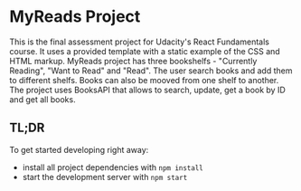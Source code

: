 # MyReads Project

This is the final assessment project for Udacity's React Fundamentals course. It uses a provided template with a static example of the CSS and HTML markup. MyReads project has three bookshelfs - "Currently Reading", "Want to Read" and "Read". The user search books and add them to different shelfs. Books can also be mooved from one shelf to another. The project uses BooksAPI that allows to search, update, get a book by ID and get all books.

## TL;DR

To get started developing right away:

* install all project dependencies with `npm install`
* start the development server with `npm start`